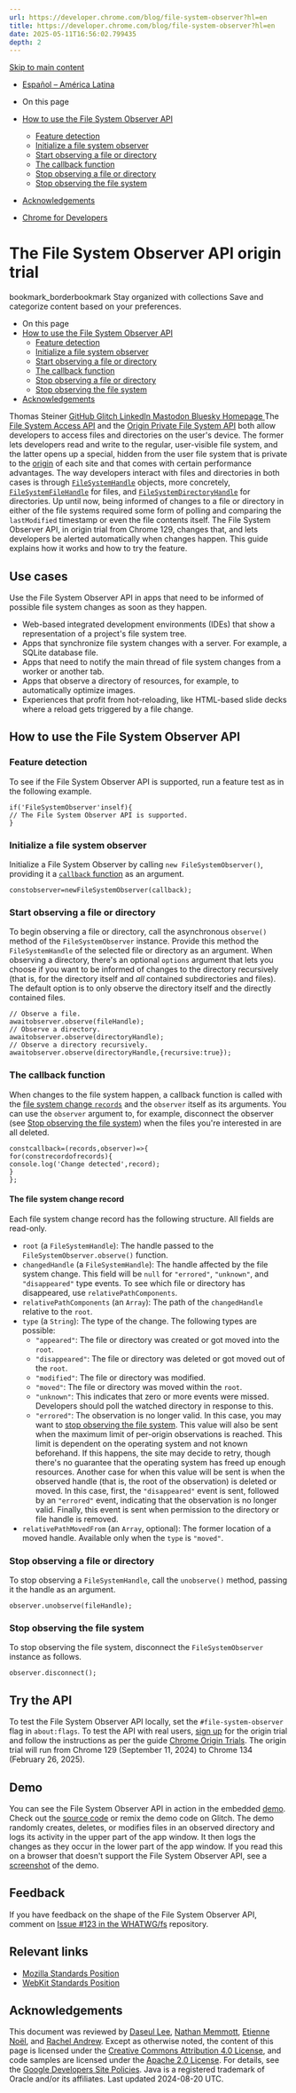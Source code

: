 ```yaml
---
url: https://developer.chrome.com/blog/file-system-observer?hl=en
title: https://developer.chrome.com/blog/file-system-observer?hl=en
date: 2025-05-11T16:56:02.799435
depth: 2
---
```


[ Skip to main content ](https://developer.chrome.com/blog/file-system-observer?hl=en#main-content)
  * [Español – América Latina](https://developer.chrome.com/blog/file-system-observer?hl=es-419)




  * On this page
  * [How to use the File System Observer API](https://developer.chrome.com/blog/file-system-observer?hl=en#how_to_use_the_file_system_observer_api)
    * [Feature detection](https://developer.chrome.com/blog/file-system-observer?hl=en#feature_detection)
    * [Initialize a file system observer](https://developer.chrome.com/blog/file-system-observer?hl=en#initialize_a_file_system_observer)
    * [Start observing a file or directory](https://developer.chrome.com/blog/file-system-observer?hl=en#start_observing_a_file_or_directory)
    * [The callback function](https://developer.chrome.com/blog/file-system-observer?hl=en#the-callback-function)
    * [Stop observing a file or directory](https://developer.chrome.com/blog/file-system-observer?hl=en#stop_observing_a_file_or_directory)
    * [Stop observing the file system](https://developer.chrome.com/blog/file-system-observer?hl=en#stop-observing-the-file-system)
  * [Acknowledgements](https://developer.chrome.com/blog/file-system-observer?hl=en#acknowledgements)


  * [ Chrome for Developers ](https://developer.chrome.com/)


#  The File System Observer API origin trial 
bookmark_borderbookmark Stay organized with collections  Save and categorize content based on your preferences.
  * On this page
  * [How to use the File System Observer API](https://developer.chrome.com/blog/file-system-observer?hl=en#how_to_use_the_file_system_observer_api)
    * [Feature detection](https://developer.chrome.com/blog/file-system-observer?hl=en#feature_detection)
    * [Initialize a file system observer](https://developer.chrome.com/blog/file-system-observer?hl=en#initialize_a_file_system_observer)
    * [Start observing a file or directory](https://developer.chrome.com/blog/file-system-observer?hl=en#start_observing_a_file_or_directory)
    * [The callback function](https://developer.chrome.com/blog/file-system-observer?hl=en#the-callback-function)
    * [Stop observing a file or directory](https://developer.chrome.com/blog/file-system-observer?hl=en#stop_observing_a_file_or_directory)
    * [Stop observing the file system](https://developer.chrome.com/blog/file-system-observer?hl=en#stop-observing-the-file-system)
  * [Acknowledgements](https://developer.chrome.com/blog/file-system-observer?hl=en#acknowledgements)


Thomas Steiner 
[ GitHub ](https://github.com/tomayac) [ Glitch ](https://glitch.com/@tomayac) [ LinkedIn ](https://www.linkedin.com/in/thomassteinerlinkedin) [ Mastodon ](https://toot.cafe/@tomayac) [ Bluesky ](https://bsky.app/profile/tomayac.com) [ Homepage ](https://blog.tomayac.com/)
The [File System Access API](https://developer.chrome.com/docs/capabilities/web-apis/file-system-access) and the [Origin Private File System API](https://web.dev/articles/origin-private-file-system) both allow developers to access files and directories on the user's device. The former lets developers read and write to the regular, user-visible file system, and the latter opens up a special, hidden from the user file system that is private to the [origin](https://developer.mozilla.org/docs/Glossary/Origin) of each site and that comes with certain performance advantages. The way developers interact with files and directories in both cases is through [`FileSystemHandle`](https://developer.mozilla.org/docs/Web/API/FileSystemHandle) objects, more concretely, [`FileSystemFileHandle`](https://developer.mozilla.org/docs/Web/API/FileSystemFileHandle) for files, and [`FileSystemDirectoryHandle`](https://developer.mozilla.org/docs/Web/API/FileSystemDirectoryHandle) for directories. Up until now, being informed of changes to a file or directory in either of the file systems required some form of polling and comparing the `lastModified` timestamp or even the file contents itself.
The File System Observer API, in origin trial from Chrome 129, changes that, and lets developers be alerted automatically when changes happen. This guide explains how it works and how to try the feature.
## Use cases
Use the File System Observer API in apps that need to be informed of possible file system changes as soon as they happen.
  * Web-based integrated development environments (IDEs) that show a representation of a project's file system tree.
  * Apps that synchronize file system changes with a server. For example, a SQLite database file.
  * Apps that need to notify the main thread of file system changes from a worker or another tab.
  * Apps that observe a directory of resources, for example, to automatically optimize images.
  * Experiences that profit from hot-reloading, like HTML-based slide decks where a reload gets triggered by a file change.


## How to use the File System Observer API
### Feature detection
To see if the File System Observer API is supported, run a feature test as in the following example.
```
if('FileSystemObserver'inself){
// The File System Observer API is supported.
}

```

### Initialize a file system observer
Initialize a File System Observer by calling `new FileSystemObserver()`, providing it a [`callback` function](https://developer.chrome.com/blog/file-system-observer?hl=en#the-callback-function) as an argument.
```
constobserver=newFileSystemObserver(callback);

```

### Start observing a file or directory
To begin observing a file or directory, call the asynchronous `observe()` method of the `FileSystemObserver` instance. Provide this method the `FileSystemHandle` of the selected file or directory as an argument. When observing a directory, there's an optional `options` argument that lets you choose if you want to be informed of changes to the directory recursively (that is, for the directory itself and _all_ contained subdirectories and files). The default option is to only observe the directory itself and the directly contained files.
```
// Observe a file.
awaitobserver.observe(fileHandle);
// Observe a directory.
awaitobserver.observe(directoryHandle);
// Observe a directory recursively.
awaitobserver.observe(directoryHandle,{recursive:true});

```

### The callback function
When changes to the file system happen, a callback function is called with the [file system change `records`](https://developer.chrome.com/blog/file-system-observer?hl=en#the-file-system-change-record) and the `observer` itself as its arguments. You can use the `observer` argument to, for example, disconnect the observer (see [Stop observing the file system](https://developer.chrome.com/blog/file-system-observer?hl=en#stop-observing-the-file-system)) when the files you're interested in are all deleted.
```
constcallback=(records,observer)=>{
for(constrecordofrecords){
console.log('Change detected',record);
}
};

```

#### The file system change record
Each file system change record has the following structure. All fields are read-only.
  * `root` (a `FileSystemHandle`): The handle passed to the `FileSystemObserver.observe()` function.
  * `changedHandle` (a `FileSystemHandle`): The handle affected by the file system change. This field will be `null` for `"errored"`, `"unknown"`, and `"disappeared"` type events. To see which file or directory has disappeared, use `relativePathComponents`.
  * `relativePathComponents` (an `Array`): The path of the `changedHandle` relative to the `root`.
  * `type` (a `String`): The type of the change. The following types are possible: 
    * `"appeared"`: The file or directory was created or got moved into the `root`.
    * `"disappeared"`: The file or directory was deleted or got moved out of the `root`.
    * `"modified"`: The file or directory was modified.
    * `"moved"`: The file or directory was moved within the `root`.
    * `"unknown"`: This indicates that zero or more events were missed. Developers should poll the watched directory in response to this.
    * `"errored"`: The observation is no longer valid. In this case, you may want to [stop observing the file system](https://developer.chrome.com/blog/file-system-observer?hl=en#stop-observing-the-file-system). This value will also be sent when the maximum limit of per-origin observations is reached. This limit is dependent on the operating system and not known beforehand. If this happens, the site may decide to retry, though there's no guarantee that the operating system has freed up enough resources. Another case for when this value will be sent is when the observed handle (that is, the root of the observation) is deleted or moved. In this case, first, the `"disappeared"` event is sent, followed by an `"errored"` event, indicating that the observation is no longer valid. Finally, this event is sent when permission to the directory or file handle is removed.
  * `relativePathMovedFrom` (an `Array`, optional): The former location of a moved handle. Available only when the `type` is `"moved"`.


### Stop observing a file or directory
To stop observing a `FileSystemHandle`, call the `unobserve()` method, passing it the handle as an argument.
```
observer.unobserve(fileHandle);

```

### Stop observing the file system
To stop observing the file system, disconnect the `FileSystemObserver` instance as follows.
```
observer.disconnect();

```

## Try the API
To test the File System Observer API locally, set the `#file-system-observer` flag in `about:flags`. To test the API with real users, [sign up](https://developer.chrome.com/origintrials#/view_trial/59109745109237761) for the origin trial and follow the instructions as per the guide [Chrome Origin Trials](https://developer.chrome.com/docs/web-platform/origin-trials). The origin trial will run from Chrome 129 (September 11, 2024) to Chrome 134 (February 26, 2025).
## Demo
You can see the File System Observer API in action in the embedded [demo](https://file-system-observer.glitch.me/). Check out the [source code](https://glitch.com/edit/#!/file-system-observer?path=observer.js) or remix the demo code on Glitch. The demo randomly creates, deletes, or modifies files in an observed directory and logs its activity in the upper part of the app window. It then logs the changes as they occur in the lower part of the app window. If you read this on a browser that doesn't support the File System Observer API, see a [screenshot](https://developer.chrome.com/static/blog/file-system-observer/fso.png) of the demo.
## Feedback
If you have feedback on the shape of the File System Observer API, comment on [Issue #123 in the WHATWG/fs](https://github.com/whatwg/fs/issues/123) repository.
## Relevant links
  * [Mozilla Standards Position](https://github.com/mozilla/standards-positions/issues/942)
  * [WebKit Standards Position](https://github.com/WebKit/standards-positions/issues/291)


## Acknowledgements
This document was reviewed by [Daseul Lee](https://www.linkedin.com/in/daseul-lee-8297314b/), [Nathan Memmott](https://www.linkedin.com/in/nathan-memmott), [Etienne Noël](https://www.linkedin.com/in/enoel19/), and [Rachel Andrew](https://rachelandrew.co.uk/).
Except as otherwise noted, the content of this page is licensed under the [Creative Commons Attribution 4.0 License](https://creativecommons.org/licenses/by/4.0/), and code samples are licensed under the [Apache 2.0 License](https://www.apache.org/licenses/LICENSE-2.0). For details, see the [Google Developers Site Policies](https://developers.google.com/site-policies). Java is a registered trademark of Oracle and/or its affiliates.
Last updated 2024-08-20 UTC.

